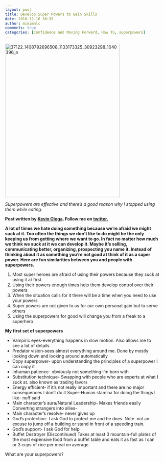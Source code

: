 ```yaml
---
layout: post
title: Develop Super Powers to Gain Skills
date: 2010-12-16 16:32
author: minimalc
comments: true
categories: [Confidence and Moving Forward, How To, superpowers]
---
```

<a title="37122_1408792696508_1133173325_30923298_1040396_n by Kevin Olega, on Flickr" href="http://www.flickr.com/photos/kevinolega/5064326812/"><img src="http://farm5.static.flickr.com/4107/5064326812_cf8dbb407e.jpg" alt="37122_1408792696508_1133173325_30923298_1040396_n" width="375" height="500" /></a>

<em>Superpowers are effective and there’s a good reason why I stopped using them while eating.</em>

<strong>Post written by </strong><a href="http://minimalchanges.com/blog/about"><strong>Kevin Olega</strong></a><strong>. Follow me on </strong><a href="http://twitter.com/kevinolega"><strong>twitter.</strong></a>

<strong>A lot of times we hate doing something because we’re afraid we might suck at it. Too often the things we don’t like to do might be the only keeping us from getting where we want to go. In fact no matter how much we think we suck at it we can develop it. Maybe it’s selling, communicating better, organizing, prospecting you name it. Instead of thinking about it as something you’re not good at think of it as a super power.
Here are fun similarities between you and people with superpowers.</strong>
<ol>
	<li>Most super heroes are afraid of using their powers because they suck at using it at first.</li>
	<li>Using their powers enough times help them develop control over their powers</li>
	<li>When the situation calls for it there will be a time when you need to use your powers</li>
	<li>Super powers are not given to us for our own personal gain but to serve others</li>
	<li>Using the superpowers for good will change you from a freak to a superhero</li>
</ol>
<strong>My first set of superpowers</strong>
<ul>
	<li>Vampiric eyes-everything happens in slow motion. Also allows me to see a lot of details</li>
	<li>Predator vision-sees almost everything around me. Done by mostly looking down and looking around automatically</li>
	<li>Copy superpower- upon understanding the principles of a superpower I can copy it</li>
	<li>Inhuman patience- obviously not something I’m born with</li>
	<li>Substitution technique- Swapping with people who are experts at what I suck at. also known as trading favors</li>
	<li>Energy efficient- if it’s not really important and there are no major consequences I don’t do it Super-Human stamina for doing the things I like- nuff said</li>
	<li>Main character’s aura/Natural Leadership- Makes friends easily Converting strangers into allies-</li>
	<li>Main character’s resolve- never gives up</li>
	<li>God’s protection- I ask God to protect me and he does. Note: not an excuse to jump off a building or stand in front of a speeding train.</li>
	<li>God’s support- I ask God for help</li>
	<li>Buffet Destroyer (Discontinued) Takes at least 3 mountain-full plates of the most expensive food from a buffet table and eats it as fast as I can or 3 cups of rice per meal on average.</li>
</ul>
What are your superpowers?
